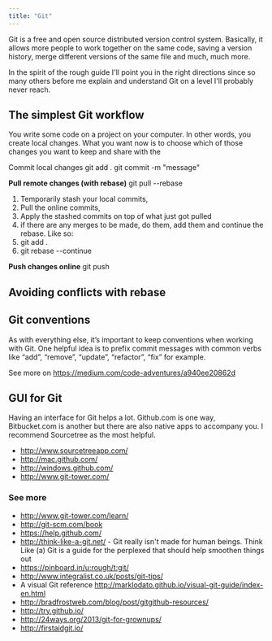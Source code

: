 ```yaml
---
title: "Git"
---
```


Git is a free and open source distributed version control system. Basically, it allows more people to work together on the same code, saving a version history, merge different versions of the same file and much, much more.

In the spirit of the rough guide I'll point you in the right directions since so many others before me explain and understand Git on a level I'll probably never reach.

## The simplest Git workflow

You write some code on a project on your computer. In other words, you create local changes. What you want now is to choose which of those changes you want to keep and share with the

Commit local changes
git add .
git commit -m "message"

**Pull remote changes (with rebase)**
git pull --rebase

1. Temporarily stash your local commits,
2. Pull the online commits,
3. Apply the stashed commits on top of what just got pulled
4. if there are any merges to be made, do them, add them and continue the rebase. Like so:
5. git add .
6. git rebase --continue

**Push changes online**
git push

## Avoiding conflicts with rebase

## Git conventions

As with everything else, it’s important to keep conventions when working with Git. One helpful idea is to prefix commit messages with common verbs like “add”, “remove”, “update”, “refactor”, “fix” for example.

See more on https://medium.com/code-adventures/a940ee20862d

## GUI for Git

Having an interface for Git helps a lot. Github.com is one way, Bitbucket.com is another but there are also native apps to accompany you. I recommend Sourcetree as the most helpful.

- http://www.sourcetreeapp.com/
- http://mac.github.com/
- http://windows.github.com/
- http://www.git-tower.com/

### See more

- http://www.git-tower.com/learn/
- http://git-scm.com/book
- https://help.github.com/
- http://think-like-a-git.net/ - Git really isn't made for human beings. Think Like (a) Git is a guide for the perplexed that should help smoothen things out
- https://pinboard.in/u:rough/t:git/
- http://www.integralist.co.uk/posts/git-tips/
- A visual Git reference http://marklodato.github.io/visual-git-guide/index-en.html
- http://bradfrostweb.com/blog/post/gitgithub-resources/
- http://try.github.io/
- http://24ways.org/2013/git-for-grownups/
- http://firstaidgit.io/
